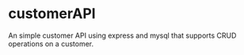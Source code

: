 # customerAPI
An simple customer API using express and mysql  that supports CRUD operations on a customer.
